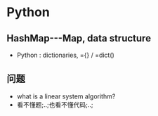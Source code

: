 # Python

## HashMap---Map, data structure
- Python : dictionaries, ={} / =dict()

## 问题
- what is a linear system algorithm?
- 看不懂题;..;也看不懂代码;..;
```

```
